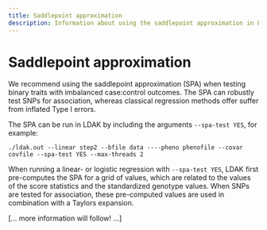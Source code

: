 ```yaml
---
title: Saddlepoint approximation
description: Information about using the saddlepoint approximation in LDAK
---
```


# Saddlepoint approximation

We recommend using the saddlepoint approximation (SPA) when testing binary traits with imbalanced case:control outcomes. The SPA can robustly test SNPs for association, whereas classical regression methods offer suffer from inflated Type I errors. 

The SPA can be run in LDAK by including the arguments `--spa-test YES`, for example:
```
./ldak.out --linear step2 --bfile data ----pheno phenofile --covar covfile --spa-test YES --max-threads 2
``` 
When running a linear- or logistic regression with `--spa-test YES`, LDAK first pre-computes the SPA for a grid of values, which are related to the values of the score statistics and the standardized genotype values. When SNPs are tested for association, these pre-computed values are used in combination with a Taylors expansion.

[... more information will follow! ...]
